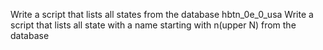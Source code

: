 Write a script that lists all states from the database hbtn_0e_0_usa
Write a script that lists all state with a name starting with n(upper N) from the database
